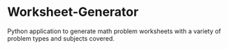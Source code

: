 # Worksheet-Generator
Python application to generate math problem worksheets with a variety of problem types and subjects covered.
